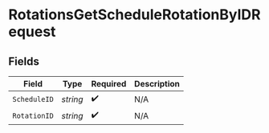 # RotationsGetScheduleRotationByIDRequest


## Fields

| Field              | Type               | Required           | Description        |
| ------------------ | ------------------ | ------------------ | ------------------ |
| `ScheduleID`       | *string*           | :heavy_check_mark: | N/A                |
| `RotationID`       | *string*           | :heavy_check_mark: | N/A                |